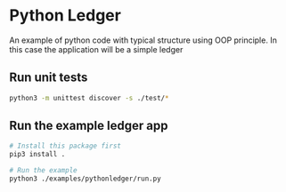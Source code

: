 # Python Ledger
An example of python code with typical structure using OOP principle.
In this case the application will be a simple ledger

## Run unit tests
```sh
python3 -m unittest discover -s ./test/*
```

## Run the example ledger app
```sh
# Install this package first
pip3 install .

# Run the example
python3 ./examples/pythonledger/run.py
``` 
